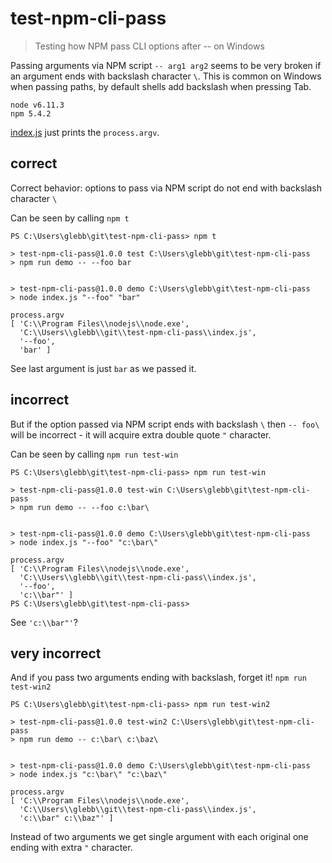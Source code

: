 # test-npm-cli-pass

> Testing how NPM pass CLI options after -- on Windows

Passing arguments via NPM script `-- arg1 arg2` seems to be very broken if an argument
ends with backslash character `\`. This is common on Windows when passing paths, by default
shells add backslash when pressing Tab.

```
node v6.11.3
npm 5.4.2
```

[index.js](index.js) just prints the `process.argv`.

## correct

Correct behavior: options to pass via NPM script do not end with backslash character `\`

Can be seen by calling `npm t`

```
PS C:\Users\glebb\git\test-npm-cli-pass> npm t

> test-npm-cli-pass@1.0.0 test C:\Users\glebb\git\test-npm-cli-pass
> npm run demo -- --foo bar


> test-npm-cli-pass@1.0.0 demo C:\Users\glebb\git\test-npm-cli-pass
> node index.js "--foo" "bar"

process.argv
[ 'C:\\Program Files\\nodejs\\node.exe',
  'C:\\Users\\glebb\\git\\test-npm-cli-pass\\index.js',
  '--foo',
  'bar' ]
```

See last argument is just `bar` as we passed it.

## incorrect

But if the option passed via NPM script ends with backslash `\` then `-- foo\` will be incorrect - it
will acquire extra double quote `"` character.

Can be seen by calling `npm run test-win`

```
PS C:\Users\glebb\git\test-npm-cli-pass> npm run test-win

> test-npm-cli-pass@1.0.0 test-win C:\Users\glebb\git\test-npm-cli-pass
> npm run demo -- --foo c:\bar\


> test-npm-cli-pass@1.0.0 demo C:\Users\glebb\git\test-npm-cli-pass
> node index.js "--foo" "c:\bar\"

process.argv
[ 'C:\\Program Files\\nodejs\\node.exe',
  'C:\\Users\\glebb\\git\\test-npm-cli-pass\\index.js',
  '--foo',
  'c:\\bar"' ]
PS C:\Users\glebb\git\test-npm-cli-pass>
```

See `'c:\\bar"'`?

## very incorrect

And if you pass two arguments ending with backslash, forget it! `npm run test-win2`

```
PS C:\Users\glebb\git\test-npm-cli-pass> npm run test-win2

> test-npm-cli-pass@1.0.0 test-win2 C:\Users\glebb\git\test-npm-cli-pass
> npm run demo -- c:\bar\ c:\baz\


> test-npm-cli-pass@1.0.0 demo C:\Users\glebb\git\test-npm-cli-pass
> node index.js "c:\bar\" "c:\baz\"

process.argv
[ 'C:\\Program Files\\nodejs\\node.exe',
  'C:\\Users\\glebb\\git\\test-npm-cli-pass\\index.js',
  'c:\\bar" c:\\baz"' ]
```

Instead of two arguments we get single argument with each original one ending with extra `"` character.

